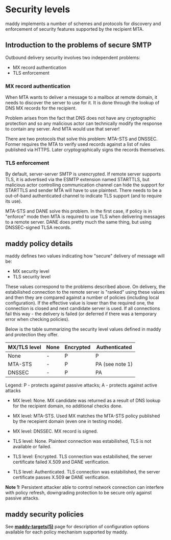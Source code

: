 # Security levels

maddy implements a number of schemes and protocols for discovery and
enforcement of security features supported by the recipient MTA.

## Introduction to the problems of secure SMTP

Outbound delivery security involves two independent problems:

- MX record authentication
- TLS enforcement

### MX record authentication

When MTA wants to deliver a message to a mailbox at remote domain, it needs to
discover the server to use for it. It is done through the lookup of DNS MX
records for the recipient.

Problem arises from the fact that DNS does not have any cryptographic
protection and so any malicious actor can technically modify the response to
contain any server. And MTA would use that server!

There are two protocols that solve this problem: MTA-STS and DNSSEC.
Former requires the MTA to verify used records against a list of rules published
via HTTPS. Later cryptographically signs the records themselves.

### TLS enforcement

By default, server-server SMTP is unencrypted. If remote server supports TLS,
it is advertised via the ESMTP extension named STARTTLS, but malicious actor
controlling communication channel can hide the support for STARTTLS and sender
MTA will have to use plaintext. There needs to be a out-of-band authenticated
channel to indicate TLS support (and to require its use).

MTA-STS and DANE solve this problem. In the first case, if policy is in
"enforce" mode then MTA is required to use TLS when delivering messages to a
remote server. DANE does pretty much the same thing, but using DNSSEC-signed
TLSA records.

## maddy policy details

maddy defines two values indicating how "secure" delivery of message will be:

- MX security level
- TLS security level

These values correspond to the problems described above. On delivery, the
estabilished connection to the remote server is "ranked" using these values and
then they are compared against a number of policies (including local
configuration). If the effective value is lower than the required one, the
connection is closed and next candidate server is used. If all connections fail
this way - the delivery is failed (or deferred if there was a temporary error
when checking policies).

Below is the table summarizing the security level values defined in maddy and
protection they offer.

| MX/TLS level  | None | Encrypted | Authenticated        |
| ------------- | ---- | --------- | -------------------- |
|     None      |  -   |    P      |      P               |
|    MTA-STS    |  -   |    P      |      PA (see note 1) |
|    DNSSEC     |  -   |    P      |      PA              |

Legend: P - protects against passive attacks; A - protects against active
attacks

- MX level: None. MX candidate was returned as a result of DNS lookup for the
  recipient domain, no additional checks done.
- MX level: MTA-STS. Used MX matches the MTA-STS policy published by the
  recepient domain (even one in testing mode).
- MX level: DNSSEC. MX record is signed.

- TLS level: None. Plaintext connection was estabilished, TLS is not available
  or failed.
- TLS level: Encrypted. TLS connection was estabilished, the server certificate
  failed X.509 and DANE verification.
- TLS level: Authenticated. TLS connection was estabilished, the server
  certificate passes X.509 **or** DANE verification.

**Note 1:** Persistent attacker able to control network connection can
interfere with policy refresh, downgrading protection to be secure only against
passive attacks.

## maddy security policies

See [**maddy-targets(5)**](../man/\_generated\_maddy-targets.5) page for
description of configuration options available for each policy mechanism
supported by maddy.

[RFC 8461 Section 10.2]: https://www.rfc-editor.org/rfc/rfc8461.html#section-10.2 (SMTP MTA Strict Transport Security - 10.2. Preventing Policy Discovery)
